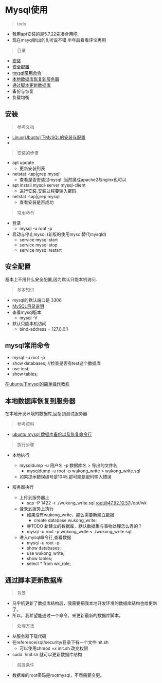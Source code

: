 # Mysql使用

>todo 

* 我用apt安装的是5.7.22先凑合用吧.
* 现在msyql新出的8,听说不错,半年后看看评论再用

>目录

* [安装](#安装)
* [安全配置](#安全配置)
* [mysql常用命令](#mysql常用命令)
* [本地数据库恢复到服务器](#本地数据库恢复到服务器)
* [通过脚本更新数据库](#通过脚本更新数据库)
* 备份与恢复
* 负载均衡


## 安装

> 参考文档

* [Linux(Ubuntu)下MySQL的安装与配置](https://www.cnblogs.com/boshen-hzb/p/5889633.html)
* [](http://www.linuxidc.com/Linux/2017-06/144805.htm)


> 安装的步骤

* apt update
    * 更新安装列表
* netstat -tap|grep mysql
    * 查看是否安装过mysql ,当然换成apache2与nginx也可以
* apt install mysql-server mysql-client
    * 进行安装,安装过程要输入密码
* netstat -tap|grep mysql
    * 查看安装是否成功
    
> 常用命令

* 登录
    * mysql -u root -p
* 启动与停止mysql (新版的使用mysql替代mysqld)
    * service mysql start
    * service mysql stop
    * service mysql restart
    

## 安全配置

基本上不用什么安全配置,因为默认只能本机访问.


> 基本知识
* mysql的默认端口是 3306
* [MySQL目录说明](https://www.cnblogs.com/dpf-learn/p/7513025.html)
* 查看mysql版本
    * mysql -V
* 默认只能本机访问
    * bind-address = 127.0.0.1
    



## mysql常用命令


* mysql -u root -p
* show databases;    //检查是否有test这个数据库
* use test;
* show tables;      

[在ubuntu下mysql的简单操作教程](https://www.2cto.com/database/201710/692925.html)








    
## 本地数据库恢复到服务器

在本地开发环境的数据库,回复到测试服务器

> 参考资料

* [ubuntu mysql 数据库备份以及恢复命令行](https://www.cnblogs.com/zhaoxiwang/p/8023919.html)    
        

> 执行步骤

* 本地执行
    * mysqldump -u 用户名 -p 数据库名 > 导出的文件名
        * mysqldump -u root -p wukong_write > wukong_write.sql
    * 如果提示错误编号是1045,那可能是密码输入错误
   

* 服务器执行
    * 上传到服务器上
        * scp  -P 1422  -r ./wukong_write.sql  root@47.92.10.57:/opt/wk
    * 登录到服务上执行
        * 如果没有wukong_write，那么需要新建立数据
            * create database wukong_write;
        * @TODO 新建立的数据库，默认数据集与事物处理怎么弄的？
        * mysql -u root -p wukong_write < ./wukong_write.sql
    * 进入mysql命令行,查看数据
        * mysql -u root -p
        * show databases;
        * use  wukong_write;
        * show tables;
        * select * from wk_role;
           
    
## 通过脚本更新数据库    


> 背景

* 马宇航更新了数据库结构后，我需要把我本地开发环境的数据库结构也给更新了。
* 所以，我希望能通过一个命令，来更新最新的数据库脚本。

> 处理方法

* 从服务器下载代码
* 在reference/sql/security/目录下有一个文件init.sh
    * 可以使用chmod +x init.sh 改变权限
* sudo ./init.sh 就可以更新数据库结构


> 前提条件

* 数据库的root密码是rootmysql，不然需要变更。


    
    


          
    


